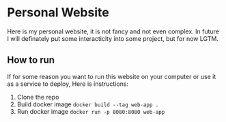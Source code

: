 # Personal Website

Here is my personal website, it is not fancy and not even complex. In future I will definately put some interacticity into some project, but for now LGTM.

## How to run

If for some reason you want to run this website on your computer or use it as a service to deploy, Here is instructions:

1. Clone the repo
2. Build docker image ``` docker build --tag web-app . ```
3. Run docker image ``` docker run -p 8080:8080 web-app ```
